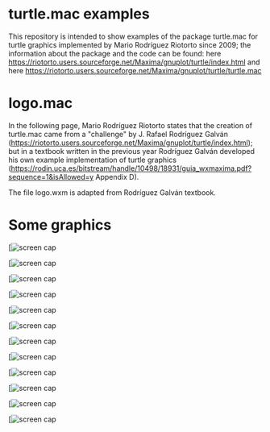 # turtle.mac examples
This repository is intended to show examples of the package turtle.mac for turtle graphics implemented by Mario Rodríguez Riotorto since 2009;
the information about the package and the code can be found: here https://riotorto.users.sourceforge.net/Maxima/gnuplot/turtle/index.html
and here https://riotorto.users.sourceforge.net/Maxima/gnuplot/turtle/turtle.mac

# logo.mac 

In the following page, Mario Rodríguez Riotorto states that the creation of turtle.mac came from a "challenge" by J. Rafael Rodríguez Galván (https://riotorto.users.sourceforge.net/Maxima/gnuplot/turtle/index.html); but in a textbook written in the
previous year Rodríguez Galván developed his own example implementation of turtle graphics (https://rodin.uca.es/bitstream/handle/10498/18931/guia_wxmaxima.pdf?sequence=1&isAllowed=y Appendix D).

The file logo.wxm is adapted from Rodríguez Galván textbook.

# Some graphics
[![screen cap](https://github.com/Observatorio-de-Matematica/Turtle.mac-examples/blob/main/32_segments.png)

[![screen cap](https://github.com/Observatorio-de-Matematica/Turtle.mac-examples/blob/main/Board.png)

[![screen cap](https://github.com/Observatorio-de-Matematica/Turtle.mac-examples/blob/main/Cross_2.png)

[![screen cap](https://github.com/Observatorio-de-Matematica/Turtle.mac-examples/blob/main/Crystal.png)

[![screen cap](https://github.com/Observatorio-de-Matematica/Turtle.mac-examples/blob/main/HexagonalGosper.png)

[![screen cap](https://github.com/Observatorio-de-Matematica/Turtle.mac-examples/blob/main/Hilbert.png)

[![screen cap](https://github.com/Observatorio-de-Matematica/Turtle.mac-examples/blob/main/Moore.png)

[![screen cap](https://github.com/Observatorio-de-Matematica/Turtle.mac-examples/blob/main/Peano.png)

[![screen cap](https://github.com/Observatorio-de-Matematica/Turtle.mac-examples/blob/main/Pentaflake.png)

[![screen cap](https://github.com/Observatorio-de-Matematica/Turtle.mac-examples/blob/main/QuadraticKochType2.png)

[![screen cap](https://github.com/Observatorio-de-Matematica/Turtle.mac-examples/blob/main/Rings.png)

[![screen cap](https://github.com/Observatorio-de-Matematica/Turtle.mac-examples/blob/main/Tiles.png)
